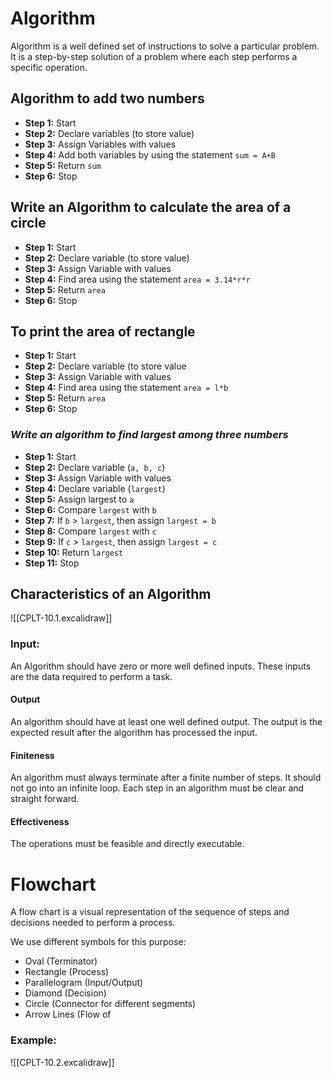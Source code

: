 # Algorithm

Algorithm is a well defined set of instructions to solve a particular problem. It is a step-by-step solution of a problem where each step performs a specific operation.
## Algorithm to add two numbers
- **Step 1:** Start
- **Step 2:** Declare variables (to store value)
- **Step 3:** Assign Variables with values
- **Step 4:** Add both variables by using the statement `sum = A+B`
- **Step 5:** Return `sum`
- **Step 6:** Stop

## Write an Algorithm to calculate the area of a circle
- **Step 1:** Start
- **Step 2:** Declare variable (to store value)
- **Step 3:** Assign Variable with values
- **Step 4:** Find area using the statement `area = 3.14*r*r`
- **Step 5:** Return `area`
- **Step 6:** Stop
## To print the area of rectangle
- **Step 1:** Start
- **Step 2:** Declare variable (to store value
- **Step 3:** Assign Variable with values
- **Step 4:** Find area using the statement `area = l*b`
- **Step 5:** Return `area`
- **Step 6:** Stop
### *Write an algorithm to find largest among three numbers*
- **Step 1:** Start
- **Step 2:** Declare variable (`a, b, c`)
- **Step 3:** Assign Variable with values
- **Step 4:** Declare variable (`largest`)
- **Step 5:** Assign largest to `a`
- **Step 6:** Compare `largest` with `b` 
- **Step 7:** If `b` > `largest`, then assign `largest = b`
- **Step 8:** Compare `largest` with `c` 
- **Step 9:** If `c` > `largest`, then assign `largest = c`
- **Step 10:** Return `largest`
- **Step 11:** Stop

## Characteristics of an Algorithm
![[CPLT-10.1.excalidraw]]
### Input:
An Algorithm should have zero or more well defined inputs. These inputs are the data required to perform a task. 
#### Output
An algorithm should have at least one well defined output. The output is the expected result after the algorithm has processed the input.

#### Finiteness
An algorithm must always terminate after a finite number of steps. It should not go into an infinite loop. Each step in an algorithm must be clear and straight forward.

#### Effectiveness
The operations must be feasible and directly executable. 

# Flowchart
A flow chart is a visual representation of the sequence of steps and decisions needed to perform a process.

We use different symbols for this purpose:
- Oval (Terminator)
- Rectangle (Process)
- Parallelogram (Input/Output)
- Diamond (Decision)
- Circle (Connector for different segments)
- Arrow Lines (Flow of

### Example:
![[CPLT-10.2.excalidraw]]